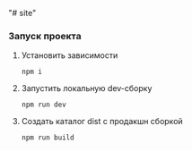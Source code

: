 "# site"

### Запуск проекта

1. Установить зависимости
   ```shell
   npm i
   ```
2. Запустить локальную dev-сборку
   ```shell
   npm run dev
   ```
3. Создать каталог dist с продакшн сборкой
   ```shell
   npm run build
   ```
